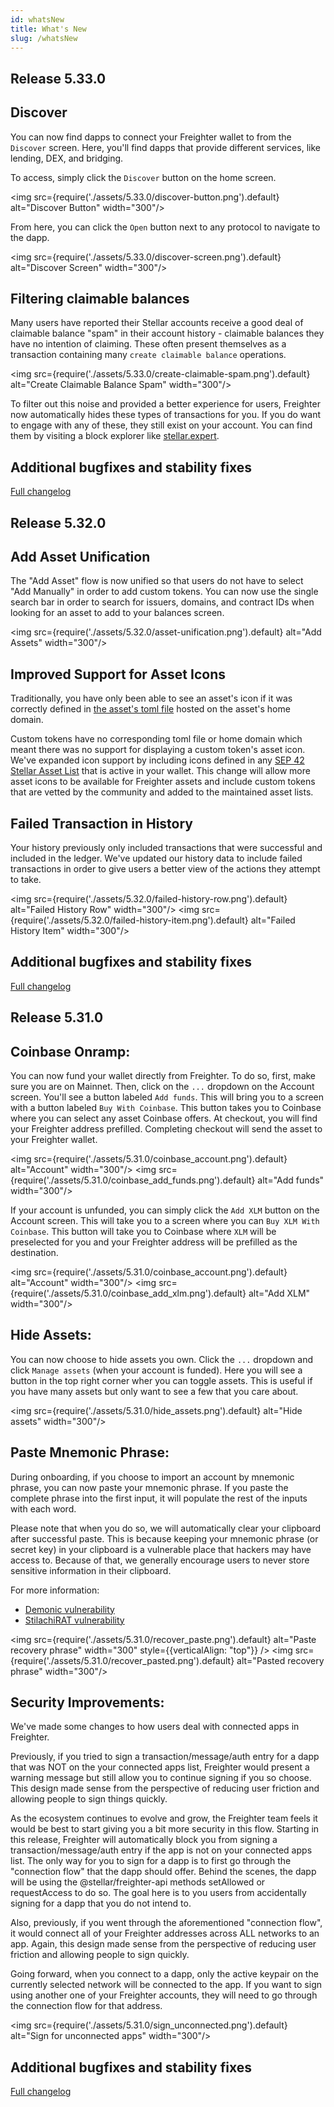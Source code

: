 ```yaml
---
id: whatsNew
title: What's New
slug: /whatsNew
---
```


## Release 5.33.0

## Discover

You can now find dapps to connect your Freighter wallet to from the `Discover`
screen. Here, you'll find dapps that provide different services, like lending,
DEX, and bridging.

To access, simply click the `Discover` button on the home screen.

<img src={require('./assets/5.33.0/discover-button.png').default} alt="Discover
Button" width="300"/>

From here, you can click the `Open` button next to any protocol to navigate to
the dapp.

<img src={require('./assets/5.33.0/discover-screen.png').default} alt="Discover
Screen" width="300"/>

## Filtering claimable balances

Many users have reported their Stellar accounts receive a good deal of claimable
balance "spam" in their account history - claimable balances they have no
intention of claiming. These often present themselves as a transaction
containing many `create claimable balance` operations.

<img src={require('./assets/5.33.0/create-claimable-spam.png').default}
alt="Create Claimable Balance Spam" width="300"/>

To filter out this noise and provided a better experience for users, Freighter
now automatically hides these types of transactions for you. If you do want to
engage with any of these, they still exist on your account. You can find them by
visiting a block explorer like [stellar.expert](https://stellar.expert).

## Additional bugfixes and stability fixes

[Full changelog](https://github.com/stellar/freighter/releases/tag/5.33.0)

## Release 5.32.0

## Add Asset Unification

The "Add Asset" flow is now unified so that users do not have to select "Add
Manually" in order to add custom tokens. You can now use the single search bar
in order to search for issuers, domains, and contract IDs when looking for an
asset to add to your balances screen.

<img src={require('./assets/5.32.0/asset-unification.png').default} alt="Add
Assets" width="300"/>

## Improved Support for Asset Icons

Traditionally, you have only been able to see an asset's icon if it was
correctly defined in
[the asset's toml file](https://developers.stellar.org/docs/tokens/publishing-asset-info#sample-stellartoml)
hosted on the asset's home domain.

Custom tokens have no corresponding toml file or home domain which meant there
was no support for displaying a custom token's asset icon. We've expanded icon
support by including icons defined in any
[SEP 42 Stellar Asset List](https://github.com/stellar/stellar-protocol/blob/master/ecosystem/sep-0042.md)
that is active in your wallet. This change will allow more asset icons to be
available for Freighter assets and include custom tokens that are vetted by the
community and added to the maintained asset lists.

## Failed Transaction in History

Your history previously only included transactions that were successful and
included in the ledger. We've updated our history data to include failed
transactions in order to give users a better view of the actions they attempt to
take.

<img src={require('./assets/5.32.0/failed-history-row.png').default} alt="Failed
History Row" width="300"/> <img
src={require('./assets/5.32.0/failed-history-item.png').default} alt="Failed
History Item" width="300"/>

## Additional bugfixes and stability fixes

[Full changelog](https://github.com/stellar/freighter/releases/tag/5.32.0)

## Release 5.31.0

## Coinbase Onramp:

You can now fund your wallet directly from Freighter. To do so, first, make sure
you are on Mainnet. Then, click on the `...` dropdown on the Account screen.
You'll see a button labeled `Add funds`. This will bring you to a screen with a
button labeled `Buy With Coinbase`. This button takes you to Coinbase where you
can select any asset Coinbase offers. At checkout, you will find your Freighter
address prefilled. Completing checkout will send the asset to your Freighter
wallet.

<img src={require('./assets/5.31.0/coinbase_account.png').default} alt="Account"
width="300"/> <img
src={require('./assets/5.31.0/coinbase_add_funds.png').default} alt="Add funds"
width="300"/>

If your account is unfunded, you can simply click the `Add XLM` button on the
Account screen. This will take you to a screen where you can
`Buy XLM With Coinbase`. This button will take you to Coinbase where `XLM` will
be preselected for you and your Freighter address will be prefilled as the
destination.

<img src={require('./assets/5.31.0/coinbase_account.png').default} alt="Account"
width="300"/> <img src={require('./assets/5.31.0/coinbase_add_xlm.png').default}
alt="Add XLM" width="300"/>

## Hide Assets:

You can now choose to hide assets you own. Click the `...` dropdown and click
`Manage assets` (when your account is funded). Here you will see a button in the
top right corner wher you can toggle assets. This is useful if you have many
assets but only want to see a few that you care about.

<img src={require('./assets/5.31.0/hide_assets.png').default} alt="Hide assets"
width="300"/>

## Paste Mnemonic Phrase:

During onboarding, if you choose to import an account by mnemonic phrase, you
can now paste your mnemonic phrase. If you paste the complete phrase into the
first input, it will populate the rest of the inputs with each word.

Please note that when you do so, we will automatically clear your clipboard
after successful paste. This is because keeping your mnemonic phrase (or secret
key) in your clipboard is a vulnerable place that hackers may have access to.
Because of that, we generally encourage users to never store sensitive
information in their clipboard.

For more information:

- [Demonic vulnerability](https://www.halborn.com/disclosures/demonic-vulnerability)
- [StilachiRAT vulnerability](https://www.microsoft.com/en-us/security/blog/2025/03/17/stilachirat-analysis-from-system-reconnaissance-to-cryptocurrency-theft/)

<img src={require('./assets/5.31.0/recover_paste.png').default} alt="Paste
recovery phrase" width="300" style={{verticalAlign: "top"}} /> <img
src={require('./assets/5.31.0/recover_pasted.png').default} alt="Pasted recovery
phrase" width="300"/>

## Security Improvements:

We've made some changes to how users deal with connected apps in Freighter.

Previously, if you tried to sign a transaction/message/auth entry for a dapp
that was NOT on the your connected apps list, Freighter would present a warning
message but still allow you to continue signing if you so choose. This design
made sense from the perspective of reducing user friction and allowing people to
sign things quickly.

As the ecosystem continues to evolve and grow, the Freighter team feels it would
be best to start giving you a bit more security in this flow. Starting in this
release, Freighter will automatically block you from signing a
transaction/message/auth entry if the app is not on your connected apps list.
The only way for you to sign for a dapp is to first go through the "connection
flow" that the dapp should offer. Behind the scenes, the dapp will be using the
@stellar/freighter-api methods setAllowed or requestAccess to do so. The goal
here is to you users from accidentally signing for a dapp that you do not intend
to.

Also, previously, if you went through the aforementioned "connection flow", it
would connect all of your Freighter addresses across ALL networks to an app.
Again, this design made sense from the perspective of reducing user friction and
allowing people to sign quickly.

Going forward, when you connect to a dapp, only the active keypair on the
currently selected network will be connected to the app. If you want to sign
using another one of your Freighter accounts, they will need to go through the
connection flow for that address.

<img src={require('./assets/5.31.0/sign_unconnected.png').default} alt="Sign for
unconnected apps" width="300"/>

## Additional bugfixes and stability fixes

[Full changelog](https://github.com/stellar/freighter/releases/tag/5.31.0)

